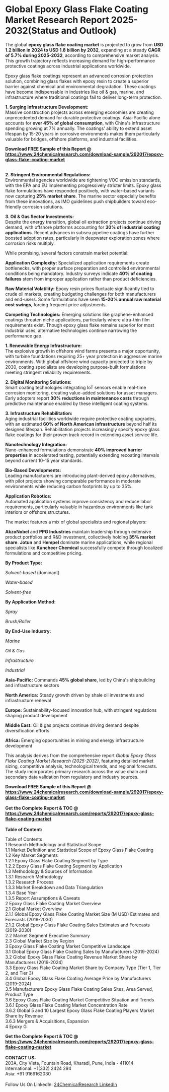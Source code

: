 <h1>Global Epoxy Glass Flake Coating Market Research Report 2025-2032(Status and Outlook)</h1><p>The global <strong>epoxy glass flake coating market</strong> is projected to grow from <strong>USD 1.2 billion in 2024 to USD 1.8 billion by 2032</strong>, expanding at a steady <strong>CAGR of 5.7% during 2025-2032</strong>, according to comprehensive market analysis. This growth trajectory reflects increasing demand for high-performance protective coatings across industrial applications worldwide.</p><p>Epoxy glass flake coatings represent an advanced corrosion protection solution, combining glass flakes with epoxy resin to create a superior barrier against chemical and environmental degradation. These coatings have become indispensable in industries like oil &amp; gas, marine, and infrastructure where traditional coatings fail to deliver long-term protection.</p><p><strong>1. Surging Infrastructure Development:</strong><br>
Massive construction projects across emerging economies are creating unprecedented demand for durable protective coatings. Asia-Pacific alone accounts for <strong>over 45% of global consumption</strong>, with China's infrastructure spending growing at 7% annually. The coatings' ability to extend asset lifespan by 15-20 years in corrosive environments makes them particularly valuable for bridges, offshore platforms, and industrial facilities.</p><div><b>Download FREE Sample of this Report @ 
            <a href="https://www.24chemicalresearch.com/download-sample/292017/epoxy-glass-flake-coating-market">
            https://www.24chemicalresearch.com/download-sample/292017/epoxy-glass-flake-coating-market</a></b></div><br><p><strong>2. Stringent Environmental Regulations:</strong><br>
Environmental agencies worldwide are tightening VOC emission standards, with the EPA and EU implementing progressively stricter limits. Epoxy glass flake formulations have responded positively, with water-based variants now capturing <strong>25% market share</strong>. The marine sector especially benefits from these innovations, as IMO guidelines push shipbuilders toward eco-friendly corrosion solutions.</p><p><strong>3. Oil &amp; Gas Sector Investments:</strong><br>
Despite the energy transition, global oil extraction projects continue driving demand, with offshore platforms accounting for <strong>30% of industrial coating applications</strong>. Recent advances in subsea pipeline coatings have further boosted adoption rates, particularly in deepwater exploration zones where corrosion risks multiply.</p><p>While promising, several factors constrain market potential:</p><p><strong>Application Complexity:</strong> Specialized application requirements create bottlenecks, with proper surface preparation and controlled environmental conditions being mandatory. Industry surveys indicate <strong>40% of coating failures</strong> stem from improper application rather than product deficiencies.</p><p><strong>Raw Material Volatility:</strong> Epoxy resin prices fluctuate significantly tied to crude oil markets, creating budgeting challenges for both manufacturers and end-users. Some formulations have seen <strong>15-20% annual raw material cost swings</strong>, forcing frequent price adjustments.</p><p><strong>Competing Technologies:</strong> Emerging solutions like graphene-enhanced coatings threaten niche applications, particularly where ultra-thin film requirements exist. Though epoxy glass flake remains superior for most industrial uses, alternative technologies continue narrowing the performance gap.</p><p><strong>1. Renewable Energy Infrastructure:</strong><br>
The explosive growth in offshore wind farms presents a major opportunity, with turbine foundations requiring 25+ year protection in aggressive marine environments. With global offshore wind capacity projected to triple by 2030, coating specialists are developing purpose-built formulations meeting stringent reliability requirements.</p><p><strong>2. Digital Monitoring Solutions:</strong><br>
Smart coating technologies integrating IoT sensors enable real-time corrosion monitoring, creating value-added solutions for asset managers. Early adopters report <strong>30% reductions in maintenance costs</strong> through predictive maintenance enabled by these intelligent coating systems.</p><p><strong>3. Infrastructure Rehabilitation:</strong><br>
Aging industrial facilities worldwide require protective coating upgrades, with an estimated <strong>60% of North American infrastructure</strong> beyond half its designed lifespan. Rehabilitation projects increasingly specify epoxy glass flake coatings for their proven track record in extending asset service life.</p><p><strong>Nanotechnology Integration:</strong><br>
    Nano-enhanced formulations demonstrate <strong>40% improved barrier properties</strong> in accelerated testing, potentially extending recoating intervals beyond current 10-15 year standards.</p><p><strong>Bio-Based Developments:</strong><br>
    Leading manufacturers are introducing plant-derived epoxy alternatives, with pilot projects showing comparable performance in moderate environments while reducing carbon footprints by up to 35%.</p><p><strong>Application Robotics:</strong><br>
    Automated application systems improve consistency and reduce labor requirements, particularly valuable in hazardous environments like tank interiors or offshore structures.</p><p>The market features a mix of global specialists and regional players:</p><p><strong>AkzoNobel</strong> and <strong>PPG Industries</strong> maintain leadership through extensive product portfolios and R&amp;D investment, collectively holding <strong>35% market share</strong>. <strong>Jotun</strong> and <strong>Hempel</strong> dominate marine applications, while regional specialists like <strong>Kuncheer Chemical</strong> successfully compete through localized formulations and competitive pricing.</p><p><strong>By Product Type:</strong></p><p><em>Solvent-based</em> (dominant)</p><p><em>Water-based</em></p><p><em>Solvent-free</em></p><p><strong>By Application Method:</strong></p><p><em>Spray</em></p><p><em>Brush/Roller</em></p><p><strong>By End-Use Industry:</strong></p><p><em>Marine</em></p><p><em>Oil &amp; Gas</em></p><p><em>Infrastructure</em></p><p><em>Industrial</em></p><p><strong>Asia-Pacific:</strong> Commands <strong>45% global share</strong>, led by China's shipbuilding and infrastructure sectors</p><p><strong>North America:</strong> Steady growth driven by shale oil investments and infrastructure renewal</p><p><strong>Europe:</strong> Sustainability-focused innovation hub, with stringent regulations shaping product development</p><p><strong>Middle East:</strong> Oil &amp; gas projects continue driving demand despite diversification efforts</p><p><strong>Africa:</strong> Emerging opportunities in mining and energy infrastructure development</p><p>This analysis derives from the comprehensive report <em>Global Epoxy Glass Flake Coating Market Research (2025-2032)</em>, featuring detailed market sizing, competitive analysis, technological trends, and regional forecasts. The study incorporates primary research across the value chain and secondary data validation from regulatory and industry sources.</p><div><b>Download FREE Sample of this Report @ 
            <a href="https://www.24chemicalresearch.com/download-sample/292017/epoxy-glass-flake-coating-market">
            https://www.24chemicalresearch.com/download-sample/292017/epoxy-glass-flake-coating-market</a></b></div><br><div><b>Get the Complete Report & TOC @ 
            <a href="https://www.24chemicalresearch.com/reports/292017/epoxy-glass-flake-coating-market">
            https://www.24chemicalresearch.com/reports/292017/epoxy-glass-flake-coating-market</a></b></div><br>
            <b>Table of Content:</b><p>Table of Contents<br />
1 Research Methodology and Statistical Scope<br />
1.1 Market Definition and Statistical Scope of Epoxy Glass Flake Coating<br />
1.2 Key Market Segments<br />
1.2.1 Epoxy Glass Flake Coating Segment by Type<br />
1.2.2 Epoxy Glass Flake Coating Segment by Application<br />
1.3 Methodology & Sources of Information<br />
1.3.1 Research Methodology<br />
1.3.2 Research Process<br />
1.3.3 Market Breakdown and Data Triangulation<br />
1.3.4 Base Year<br />
1.3.5 Report Assumptions & Caveats<br />
2 Epoxy Glass Flake Coating Market Overview<br />
2.1 Global Market Overview<br />
2.1.1 Global Epoxy Glass Flake Coating Market Size (M USD) Estimates and Forecasts (2019-2030)<br />
2.1.2 Global Epoxy Glass Flake Coating Sales Estimates and Forecasts (2019-2030)<br />
2.2 Market Segment Executive Summary<br />
2.3 Global Market Size by Region<br />
3 Epoxy Glass Flake Coating Market Competitive Landscape<br />
3.1 Global Epoxy Glass Flake Coating Sales by Manufacturers (2019-2024)<br />
3.2 Global Epoxy Glass Flake Coating Revenue Market Share by Manufacturers (2019-2024)<br />
3.3 Epoxy Glass Flake Coating Market Share by Company Type (Tier 1, Tier 2, and Tier 3)<br />
3.4 Global Epoxy Glass Flake Coating Average Price by Manufacturers (2019-2024)<br />
3.5 Manufacturers Epoxy Glass Flake Coating Sales Sites, Area Served, Product Type<br />
3.6 Epoxy Glass Flake Coating Market Competitive Situation and Trends<br />
3.6.1 Epoxy Glass Flake Coating Market Concentration Rate<br />
3.6.2 Global 5 and 10 Largest Epoxy Glass Flake Coating Players Market Share by Revenue<br />
3.6.3 Mergers & Acquisitions, Expansion<br />
4 Epoxy G</p><div><b>Get the Complete Report & TOC @ 
            <a href="https://www.24chemicalresearch.com/reports/292017/epoxy-glass-flake-coating-market">
            https://www.24chemicalresearch.com/reports/292017/epoxy-glass-flake-coating-market</a></b></div><br><b>CONTACT US:</b><br>
            203A, City Vista, Fountain Road, Kharadi, Pune, India - 411014<br>
            International: +1(332) 2424 294<br>
            Asia: +91 9169162030 <br><br>
            Follow Us On LinkedIn: <a href="https://www.linkedin.com/company/24chemicalresearch/">24ChemicalResearch LinkedIn</a>